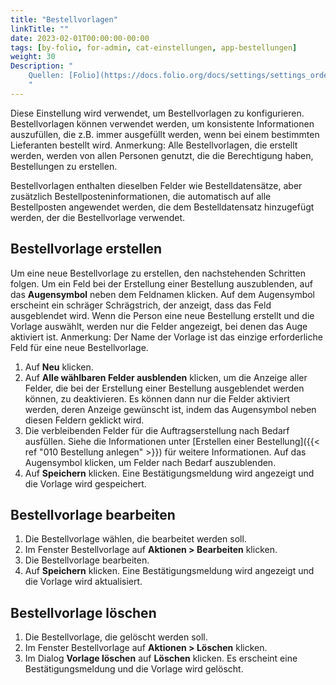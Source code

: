 ```yaml
---
title: "Bestellvorlagen"
linkTitle: ""
date: 2023-02-01T00:00:00-00:00
tags: [by-folio, for-admin, cat-einstellungen, app-bestellungen]
weight: 30
Description: "
    Quellen: [Folio](https://docs.folio.org/docs/settings/settings_orders/settings_orders/#settings--orders--order-templates) <!-- & [GBV](https://info.gebev.de/display/FOLIOGBVEXTERN/Einstellungen+(Bestellung) -->
    "
---
```


Diese Einstellung wird verwendet, um Bestellvorlagen zu konfigurieren. Bestellvorlagen können verwendet werden, um konsistente Informationen auszufüllen, die z.B. immer ausgefüllt werden, wenn bei einem bestimmten Lieferanten bestellt wird. Anmerkung: Alle Bestellvorlagen, die erstellt werden, werden von allen Personen genutzt, die die Berechtigung haben, Bestellungen zu erstellen.

Bestellvorlagen enthalten dieselben Felder wie Bestelldatensätze, aber zusätzlich Bestellposteninformationen, die automatisch auf alle Bestellposten angewendet werden, die dem Bestelldatensatz hinzugefügt werden, der die Bestellvorlage verwendet.

## Bestellvorlage erstellen

Um eine neue Bestellvorlage zu erstellen, den nachstehenden Schritten folgen. Um ein Feld bei der Erstellung einer Bestellung auszublenden, auf das **Augensymbol** neben dem Feldnamen klicken. Auf dem Augensymbol erscheint ein schräger Schrägstrich, der anzeigt, dass das Feld ausgeblendet wird. Wenn die Person eine neue Bestellung erstellt und die Vorlage auswählt, werden nur die Felder angezeigt, bei denen das Auge aktiviert ist. Anmerkung: Der Name der Vorlage ist das einzige erforderliche Feld für eine neue Bestellvorlage.

1.  Auf **Neu** klicken.
2.  Auf **Alle wählbaren Felder ausblenden** klicken, um die Anzeige aller Felder, die bei der Erstellung einer Bestellung ausgeblendet werden können, zu deaktivieren. Es können dann nur die Felder aktiviert werden, deren Anzeige gewünscht ist, indem das Augensymbol neben diesen Feldern geklickt wird.
3.  Die verbleibenden Felder für die Auftragserstellung nach Bedarf ausfüllen. Siehe die Informationen unter [Erstellen einer Bestellung]({{< ref "010 Bestellung anlegen" >}}) für weitere Informationen. Auf das Augensymbol klicken, um Felder nach Bedarf auszublenden.
4.  Auf **Speichern** klicken. Eine Bestätigungsmeldung wird angezeigt und die Vorlage wird gespeichert.

## Bestellvorlage bearbeiten

1.  Die Bestellvorlage wählen, die bearbeitet werden soll.
2.  Im Fenster Bestellvorlage auf **Aktionen > Bearbeiten** klicken.
3.  Die Bestellvorlage bearbeiten.
4.  Auf **Speichern** klicken. Eine Bestätigungsmeldung wird angezeigt und die Vorlage wird aktualisiert.

## Bestellvorlage löschen

1.  Die Bestellvorlage, die gelöscht werden soll.
2.  Im Fenster Bestellvorlage auf **Aktionen > Löschen** klicken.
3.  Im Dialog **Vorlage löschen** auf **Löschen** klicken. Es erscheint eine Bestätigungsmeldung und die Vorlage wird gelöscht.

